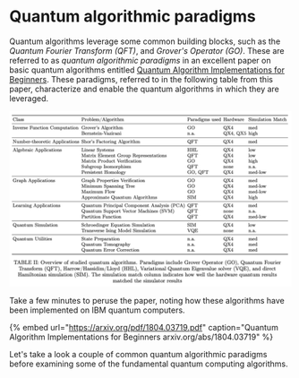 # Quantum algorithmic paradigms

Quantum algorithms leverage some common building blocks, such as the _Quantum Fourier Transform \(QFT\)_, and _Grover's Operator \(GO\)_. These are referred to as _quantum algorithmic paradigms_ in an excellent paper on basic quantum algorithms entitled [Quantum Algorithm Implementations for Beginners](https://arxiv.org/abs/1804.03719). These paradigms, referred to in the following table from this paper, characterize and enable the quantum algorithms in which they are leveraged. 

![From Quantum Algorithm Implementations for Beginners arxiv.org/abs/1804.03719](../../.gitbook/assets/screen-shot-2018-12-07-at-8.57.16-am.png)

Take a few minutes to peruse the paper, noting how these algorithms have been implemented on IBM quantum computers.

{% embed url="https://arxiv.org/pdf/1804.03719.pdf" caption="Quantum Algorithm Implementations for Beginners arxiv.org/abs/1804.03719" %}

Let's take a look a couple of common quantum algorithmic paradigms before examining some of the fundamental quantum computing algorithms.

